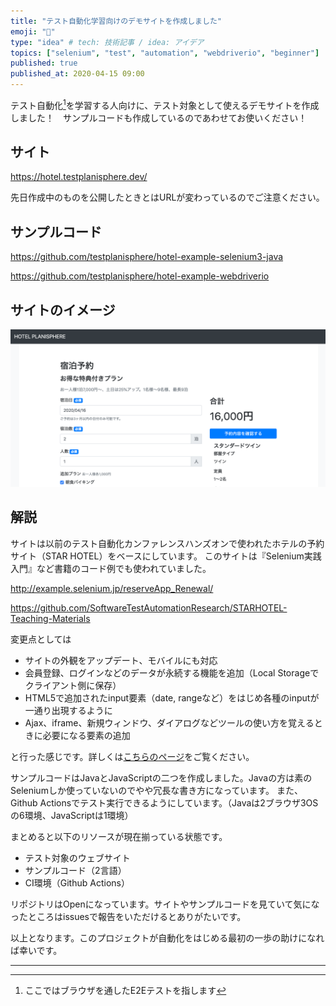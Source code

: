 ```yaml
---
title: "テスト自動化学習向けのデモサイトを作成しました"
emoji: "🌠"
type: "idea" # tech: 技術記事 / idea: アイデア
topics: ["selenium", "test", "automation", "webdriverio", "beginner"]
published: true
published_at: 2020-04-15 09:00
---
```


テスト自動化[^1]を学習する人向けに、テスト対象として使えるデモサイトを作成しました！　サンプルコードも作成しているのであわせてお使いください！

<!--more-->

## サイト

https://hotel.testplanisphere.dev/

先日作成中のものを公開したときとはURLが変わっているのでご注意ください。

## サンプルコード

https://github.com/testplanisphere/hotel-example-selenium3-java

https://github.com/testplanisphere/hotel-example-webdriverio

## サイトのイメージ

![サイトの画面イメージ](/images/2020/04/15/01_hotel-planisphere.png)

## 解説

サイトは以前のテスト自動化カンファレンスハンズオンで使われたホテルの予約サイト（STAR HOTEL）をベースにしています。
このサイトは『Selenium実践入門』など書籍のコード例でも使われていました。

http://example.selenium.jp/reserveApp_Renewal/

https://github.com/SoftwareTestAutomationResearch/STARHOTEL-Teaching-Materials

変更点としては

* サイトの外観をアップデート、モバイルにも対応
* 会員登録、ログインなどのデータが永続する機能を追加（Local Storageでクライアント側に保存）
* HTML5で追加されたinput要素（date, rangeなど）をはじめ各種のinputが一通り出現するように
* Ajax、iframe、新規ウィンドウ、ダイアログなどツールの使い方を覚えるときに必要になる要素の追加

と行った感じです。詳しくは[こちらのページ](https://hotel.testplanisphere.dev/ja/about.html)をご覧ください。

サンプルコードはJavaとJavaScriptの二つを作成しました。Javaの方は素のSeleniumしか使っていないのでやや冗長な書き方になっています。
また、Github Actionsでテスト実行できるようにしています。（Javaは2ブラウザ3OSの6環境、JavaScriptは1環境）

まとめると以下のリソースが現在揃っている状態です。

* テスト対象のウェブサイト
* サンプルコード（2言語）
* CI環境（Github Actions）

リポジトリはOpenになっています。サイトやサンプルコードを見ていて気になったところはissuesで報告をいただけるとありがたいです。

以上となります。このプロジェクトが自動化をはじめる最初の一歩の助けになれば幸いです。

---

[^1]: ここではブラウザを通したE2Eテストを指します
